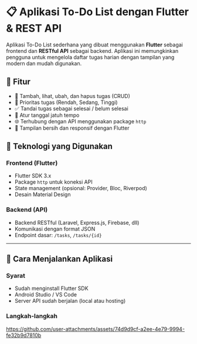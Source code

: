 # 📋 Aplikasi To-Do List dengan Flutter & REST API

Aplikasi To-Do List sederhana yang dibuat menggunakan **Flutter** sebagai frontend dan **RESTful API** sebagai backend. Aplikasi ini memungkinkan pengguna untuk mengelola daftar tugas harian dengan tampilan yang modern dan mudah digunakan.

## 📱 Fitur

- 📝 Tambah, lihat, ubah, dan hapus tugas (CRUD)
- 🎯 Prioritas tugas (Rendah, Sedang, Tinggi)
- ✅ Tandai tugas sebagai selesai / belum selesai
- 📅 Atur tanggal jatuh tempo
- 🌐 Terhubung dengan API menggunakan package `http`
- 💜 Tampilan bersih dan responsif dengan Flutter

## 🧱 Teknologi yang Digunakan

### Frontend (Flutter)
- Flutter SDK 3.x
- Package `http` untuk koneksi API
- State management (opsional: Provider, Bloc, Riverpod)
- Desain Material Design

### Backend (API)
- Backend RESTful (Laravel, Express.js, Firebase, dll)
- Komunikasi dengan format JSON
- Endpoint dasar: `/tasks`, `/tasks/{id}`

---

## 🚀 Cara Menjalankan Aplikasi

### Syarat
- Sudah menginstall Flutter SDK
- Android Studio / VS Code
- Server API sudah berjalan (local atau hosting)

### Langkah-langkah




https://github.com/user-attachments/assets/74d9d9cf-a2ee-4e79-9994-fe32b9d7810b

